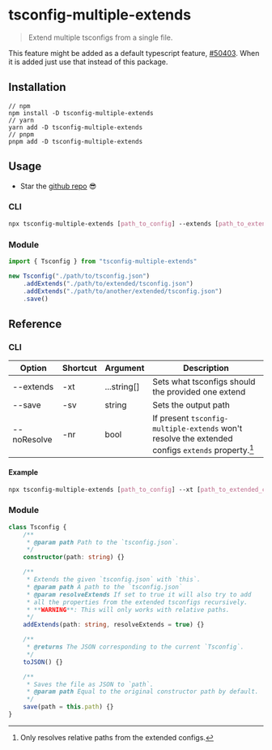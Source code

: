 # tsconfig-multiple-extends

> Extend multiple tsconfigs from a single file.

This feature might be added as a default typescript feature, [#50403](https://github.com/microsoft/TypeScript/pull/50403).
When it is added just use that instead of this package.

## Installation

```
// npm
npm install -D tsconfig-multiple-extends
// yarn
yarn add -D tsconfig-multiple-extends
// pnpm
pnpm add -D tsconfig-multiple-extends
```

## Usage

-   Star the [github repo](https://github.com/Alexandre-Fernandez/tsconfig-multiple-extends) 😎

### CLI

```css
npx tsconfig-multiple-extends [path_to_config] --extends [path_to_extended_config_1] [path_to_extended_config_2]
```

### Module

```ts
import { Tsconfig } from "tsconfig-multiple-extends"

new Tsconfig("./path/to/tsconfig.json")
	.addExtends("./path/to/extended/tsconfig.json")
	.addExtends("./path/to/another/extended/tsconfig.json")
	.save()
```

## Reference

### CLI

| Option      | Shortcut | Argument    | Description                                                                                       |
| ----------- | -------- | ----------- | ------------------------------------------------------------------------------------------------- |
| --extends   | -xt      | ...string[] | Sets what tsconfigs should the provided one extend                                                |
| --save      | -sv      | string      | Sets the output path                                                                              |
| --noResolve | -nr      | bool        | If present `tsconfig-multiple-extends` won't resolve the extended configs `extends` property.[^1] |

#### Example

```css
npx tsconfig-multiple-extends [path_to_config] --xt [path_to_extended_config] -nr -sv [path_to_output]
```

### Module

```ts
class Tsconfig {
	/**
	 * @param path Path to the `tsconfig.json`.
	 */
	constructor(path: string) {}

	/**
	 * Extends the given `tsconfig.json` with `this`.
	 * @param path A path to the `tsconfig.json`
	 * @param resolveExtends If set to true it will also try to add
	 * all the properties from the extended tsconfigs recursively.
	 * **WARNING**: This will only works with relative paths.
	 */
	addExtends(path: string, resolveExtends = true) {}

	/**
	 * @returns The JSON corresponding to the current `Tsconfig`.
	 */
	toJSON() {}

	/**
	 * Saves the file as JSON to `path`.
	 * @param path Equal to the original constructor path by default.
	 */
	save(path = this.path) {}
}
```

[^1]: Only resolves relative paths from the extended configs.
